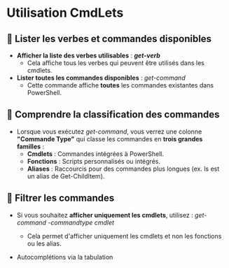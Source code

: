 # Utilisation CmdLets

## **🔎 Lister les verbes et commandes disponibles**

- **Afficher la liste des verbes utilisables** : ***get-verb***
  - Cela affiche tous les verbes qui peuvent être utilisés dans les cmdlets.
- **Lister toutes les commandes disponibles** : *get-command*
  - Cette commande affiche **toutes** les commandes existantes dans PowerShell.


## **📂 Comprendre la classification des commandes**

- Lorsque vous exécutez *get-command*, vous verrez une colonne **"Commande Type"** qui classe les commandes en **trois grandes familles** :
  - **Cmdlets** : Commandes intégrées à PowerShell.
  - **Fonctions** : Scripts personnalisés ou intégrés.
  - **Aliases** : Raccourcis pour des commandes plus longues (ex. ls est un alias de Get-ChildItem).


## **🎯 Filtrer les commandes**

- Si vous souhaitez **afficher uniquement les cmdlets**, utilisez : *get-command -commandtype cmdlet*
  - Cela permet d'afficher uniquement les cmdlets et non les fonctions ou les alias.


- Autocomplétions via la tabulation


